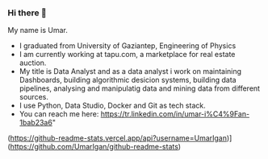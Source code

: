 ### Hi there 👋


My name is Umar.
 - I graduated from University of Gaziantep, Engineering of Physics
 - I am currently working at tapu.com, a marketplace for real estate auction. 
 - My title is Data Analyst and as a data analyst i work on maintaining Dashboards, building
algorithmic desicion systems, building data pipelines, analysing and manipulatig data and mining data from different sources.
- I use Python, Data Studio, Docker and Git as tech stack.
- You can reach me here: https://tr.linkedin.com/in/umar-i%C4%9Fan-1bab23a6"



(https://github-readme-stats.vercel.app/api?username=UmarIgan)](https://github.com/UmarIgan/github-readme-stats)
